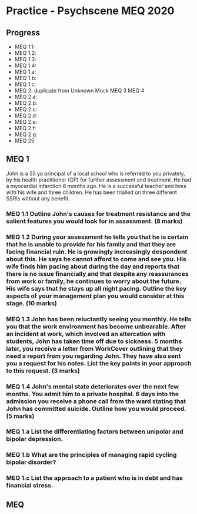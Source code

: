 # Practice - Psychscene MEQ 2020

## Progress
- MEQ 1.1:
- MEQ 1.2:
- MEQ 1.3:
- MEQ 1.4:
- MEQ 1.a:
- MEQ 1.b:
- MEQ 1.c:
- MEQ 2: duplicate from Unknown Mock MEQ 3 MEQ 4
- MEQ 2.a: 
- MEQ 2.b: 
- MEQ 2.c: 
- MEQ 2.d: 
- MEQ 2.e:
- MEQ 2.f:
- MEQ 2.g: 
- MEQ 25

## MEQ 1
John is a 55 yo principal of a local school who is referred to you privately, by his health practitioner (GP) for 
further assessment and treatment. He had a myocardial infarction 6 months ago. He is a successful teacher and lives with his wife and three children. He has been trialled on three different SSRIs without any benefit. 

### MEQ 1.1 Outline John's causes for treatment resistance and the salient features you would look for in assessment. (8 marks)

### MEQ 1.2 During your assessment he tells you that he is certain that he is unable to provide for his family and that they are facing financial ruin. He is growingly increasingly despondent about this. He says he cannot afford to come and see you. His wife finds him pacing about during the day and reports that there is no issue financially and that despite any reassurances from work or family, he continues to worry about the future. His wife says that he stays up all night pacing. Outline the key aspects of your management plan you would consider at this stage. (10 marks)

### MEQ 1.3 John has been reluctantly seeing you monthly. He tells you that the work environment has become unbearable. After an incident at work, which involved an altercation with students, John has taken time off due to sickness. 5 months later, you receive a letter from WorkCover outlining that they need a report from you regarding John. They have also sent you a request for his notes. List the key points in your approach to this request. (3 marks)

### MEQ 1.4 John's mental state deteriorates over the next few months. You admit him to a private hospital. 6 days into the admission you receive a phone call from the ward stating that John has committed suicide. Outline how you would proceed. (5 marks) 

### MEQ 1.a List the differentiating factors between unipolar and bipolar depression.

### MEQ 1.b What are the principles of managing rapid cycling bipolar disorder? 

### MEQ 1.c List the approach to a patient who is in debt and has financial stress. 

## MEQ 